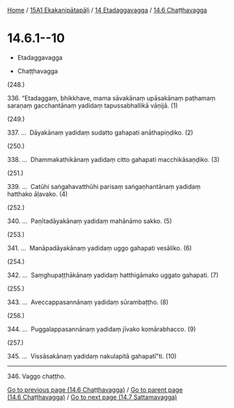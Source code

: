 
[Home](/) / [15A1 Ekakanipātapāḷi](../...md) / [14 Etadaggavagga](...md) / [14.6 Chaṭṭhavagga](../15A1/14/14.6.md)

# 14.6.1--10

* Etadaggavagga

* Chaṭṭhavagga

(248.)

336\. “Etadaggaṃ, bhikkhave, mama sāvakānaṃ upāsakānaṃ paṭhamaṃ saraṇaṃ gacchantānaṃ yadidaṃ tapussabhallikā vāṇijā. (1)

(249.)

337\. …  Dāyakānaṃ yadidaṃ sudatto gahapati anāthapiṇḍiko. (2)

(250.)

338\. …  Dhammakathikānaṃ yadidaṃ citto gahapati macchikāsaṇḍiko. (3)

(251.)

339\. …  Catūhi saṅgahavatthūhi parisaṃ saṅgaṇhantānaṃ yadidaṃ hatthako āḷavako. (4)

(252.)

340\. …  Paṇītadāyakānaṃ yadidaṃ mahānāmo sakko. (5)

(253.)

341\. …  Manāpadāyakānaṃ yadidaṃ uggo gahapati vesāliko. (6)

(254.)

342\. …  Saṃghupaṭṭhākānaṃ yadidaṃ hatthigāmako uggato gahapati. (7)

(255.)

343\. …  Aveccappasannānaṃ yadidaṃ sūrambaṭṭho. (8)

(256.)

344\. …  Puggalappasannānaṃ yadidaṃ jīvako komārabhacco. (9)

(257.)

345\. …  Vissāsakānaṃ yadidaṃ nakulapitā gahapatī”ti. (10)

---

346\. Vaggo chaṭṭho.



[Go to previous page (14.6 Chaṭṭhavagga)](../15A1/14/14.6.md) / [Go to parent page (14.6 Chaṭṭhavagga)](../15A1/14/14.6.md) / [Go to next page (14.7 Sattamavagga)](../14.7.md)


